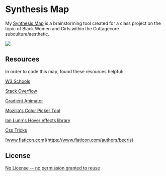 # Synthesis Map

My [Synthesis Map](https://aekari.github.io/Synthesis-Map/) is a brainstorming tool created for a class project on the topic of Black Women and Girls within the Cottagecore subculture/aesthetic.

![](https://i.imgur.com/5OeiIZd.gif)

## Resources

In order to code this map, found these resources helpful:

[W3 Schools](https://www.w3schools.com)

[Stack Overflow](https://stackoverflow.com)

[Gradient Animator](https://www.gradient-animator.com/)

[Mozilla's Color Picker Tool](https://developer.mozilla.org/en-US/docs/Web/CSS/CSS_Colors/Color_picker_tool)

[Ian Lunn's Hover effects library](https://ianlunn.github.io/Hover/)

[Css Tricks](https://css-tricks.com/having-fun-with-link-hover-effects/)

[www.flaticon.com](https://www.flaticon.com/authors/becris)

## License
[No License -- no permission granted to reuse](https://choosealicense.com/no-permission/)
